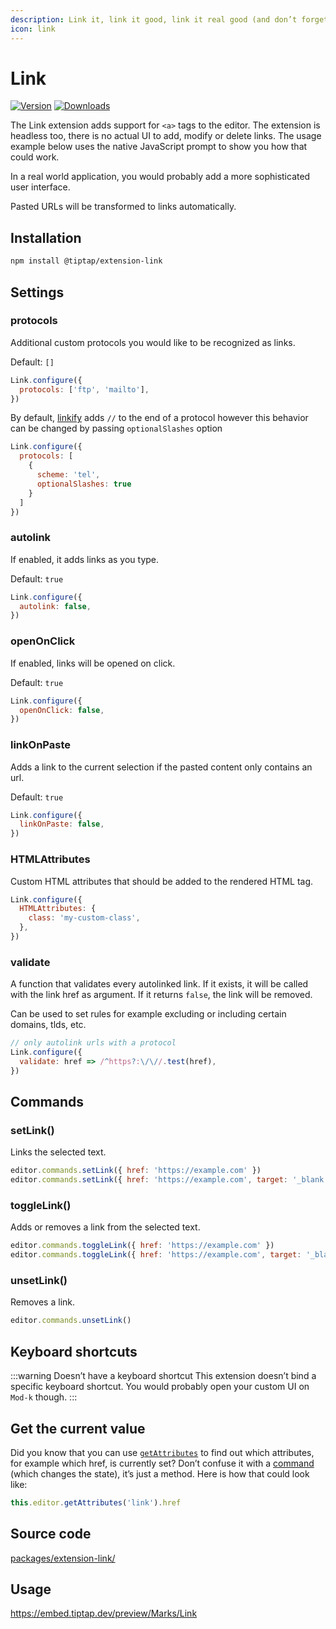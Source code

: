 ```yaml
---
description: Link it, link it good, link it real good (and don’t forget the href).
icon: link
---
```


# Link
[![Version](https://img.shields.io/npm/v/@tiptap/extension-link.svg?label=version)](https://www.npmjs.com/package/@tiptap/extension-link)
[![Downloads](https://img.shields.io/npm/dm/@tiptap/extension-link.svg)](https://npmcharts.com/compare/@tiptap/extension-link?minimal=true)

The Link extension adds support for `<a>` tags to the editor. The extension is headless too, there is no actual UI to add, modify or delete links. The usage example below uses the native JavaScript prompt to show you how that could work.

In a real world application, you would probably add a more sophisticated user interface.

Pasted URLs will be transformed to links automatically.

## Installation
```bash
npm install @tiptap/extension-link
```

## Settings

### protocols
Additional custom protocols you would like to be recognized as links.

Default: `[]`

```js
Link.configure({
  protocols: ['ftp', 'mailto'],
})
```

By default, [linkify](https://linkify.js.org/docs/) adds `//` to the end of a protocol however this behavior can be changed by passing `optionalSlashes` option
```js
Link.configure({
  protocols: [
    {
      scheme: 'tel',
      optionalSlashes: true
    }
  ]
})
```

### autolink
If enabled, it adds links as you type.

Default: `true`

```js
Link.configure({
  autolink: false,
})
```

### openOnClick
If enabled, links will be opened on click.

Default: `true`

```js
Link.configure({
  openOnClick: false,
})
```

### linkOnPaste
Adds a link to the current selection if the pasted content only contains an url.

Default: `true`

```js
Link.configure({
  linkOnPaste: false,
})
```

### HTMLAttributes
Custom HTML attributes that should be added to the rendered HTML tag.

```js
Link.configure({
  HTMLAttributes: {
    class: 'my-custom-class',
  },
})
```

### validate
A function that validates every autolinked link. If it exists, it will be called with the link href as argument. If it returns `false`, the link will be removed.

Can be used to set rules for example excluding or including certain domains, tlds, etc.

```js
// only autolink urls with a protocol
Link.configure({
  validate: href => /^https?:\/\//.test(href),
})
```

## Commands

### setLink()
Links the selected text.

```js
editor.commands.setLink({ href: 'https://example.com' })
editor.commands.setLink({ href: 'https://example.com', target: '_blank' })
```

### toggleLink()
Adds or removes a link from the selected text.

```js
editor.commands.toggleLink({ href: 'https://example.com' })
editor.commands.toggleLink({ href: 'https://example.com', target: '_blank' })
```

### unsetLink()
Removes a link.

```js
editor.commands.unsetLink()
```

## Keyboard shortcuts
:::warning Doesn’t have a keyboard shortcut
This extension doesn’t bind a specific keyboard shortcut. You would probably open your custom UI on `Mod-k` though.
:::

## Get the current value
Did you know that you can use [`getAttributes`](/api/editor#get-attributes) to find out which attributes, for example which href, is currently set? Don’t confuse it with a [command](/api/commands) (which changes the state), it’s just a method. Here is how that could look like:

```js
this.editor.getAttributes('link').href
```

## Source code
[packages/extension-link/](https://github.com/ueberdosis/tiptap/blob/main/packages/extension-link/)

## Usage
https://embed.tiptap.dev/preview/Marks/Link
